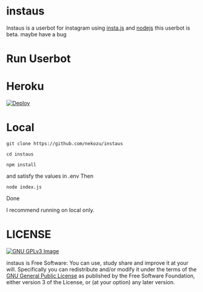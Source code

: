 # instaus
Instaus is a userbot for instagram
using [insta.js](https://github.com/Androz2091/insta.js) and [nodejs](https://nodejs.org)
this userbot is beta. maybe have a bug

# Run Userbot

# Heroku
[![Deploy](https://www.herokucdn.com/deploy/button.svg)](https://heroku.com/deploy?template=https://github.com/Nekozu/instaus.git)

# Local
```
git clone https://github.com/nekozu/instaus

cd instaus

npm install
```
and satisfy the values in .env
 Then
```
node index.js
```

Done

I recommend running on local only. 

# LICENSE
[![GNU GPLv3 Image](https://www.gnu.org/graphics/gplv3-127x51.png)](http://www.gnu.org/licenses/gpl-3.0.en.html)  

instaus is Free Software: You can use, study share and improve it at your
will. Specifically you can redistribute and/or modify it under the terms of the
[GNU General Public License](https://www.gnu.org/licenses/gpl.html) as
published by the Free Software Foundation, either version 3 of the License, or
(at your option) any later version. 
